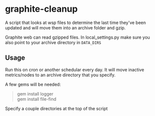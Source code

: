 graphite-cleanup
================

A script that looks at wsp files to determine the last time they've been updated and will move them into an archive folder and gzip.

Graphite web can read gzipped files. In local_settings.py make sure you also point to your archive directory in `DATA_DIRS`

Usage
-----
Run this on cron or another schedular every day.  It will move inactive metrics/nodes to an archive directory that you specify.

A few gems will be needed:

  > gem install logger  
  > gem install file-find  

Specify a couple directories at the top of the script
